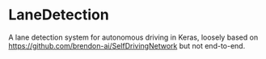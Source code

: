 # LaneDetection
A lane detection system for autonomous driving in Keras, loosely based on https://github.com/brendon-ai/SelfDrivingNetwork but not end-to-end.
